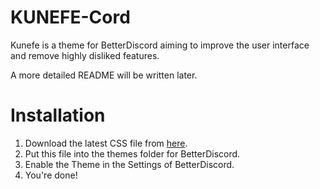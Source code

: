 # KUNEFE-Cord
Kunefe is a theme for BetterDiscord aiming to improve the user interface and remove highly disliked features.

A more detailed README will be written later.



# Installation
1. Download the latest CSS file from [here](https://github.com/IdleDevelopment/kunefe-cord/releases/).
2. Put this file into the themes folder for BetterDiscord.
3. Enable the Theme in the Settings of BetterDiscord.
4. You're done!
